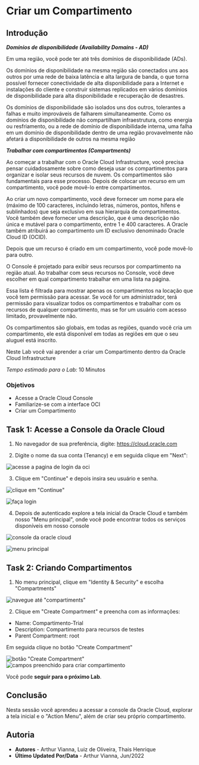 # Criar um Compartimento

## Introdução



***Domínios de disponibilidade (Availability Domains - AD)***

Em uma região, você pode ter até três domínios de disponibilidade (ADs).

Os domínios de disponibilidade na mesma região são conectados uns aos outros por uma rede de baixa latência e alta largura de banda, o que torna possível fornecer conectividade de alta disponibilidade para a Internet e instalações do cliente e construir sistemas replicados em vários domínios de disponibilidade para alta disponibilidade e recuperação de desastres.

Os domínios de disponibilidade são isolados uns dos outros, tolerantes a falhas e muito improváveis de falharem simultaneamente. Como os domínios de disponibilidade não compartilham infraestrutura, como energia ou resfriamento, ou a rede de domínio de
disponibilidade interna, uma falha em um domínio de disponibilidade dentro de uma região provavelmente não afetará a disponibilidade de outros na mesma região

***Trabalhar com compartimentos (Compartments)***

Ao começar a trabalhar com o Oracle Cloud Infrastructure, você precisa pensar cuidadosamente sobre como deseja usar os compartimentos para organizar e isolar seus recursos de nuvem. Os compartimentos são fundamentais para esse processo. Depois de colocar um recurso em um compartimento, você pode movê-lo entre compartimentos.

Ao criar um novo compartimento, você deve fornecer um nome para ele (máximo de 100 caracteres, incluindo letras, números, pontos, hifens e sublinhados) que seja exclusivo em sua hierarquia de compartimentos. Você também deve fornecer uma descrição, que é uma descrição não única e mutável para o compartimento, entre 1 e 400 caracteres. A Oracle também atribuirá ao compartimento um ID exclusivo denominado Oracle Cloud ID (OCID).

Depois que um recurso é criado em um compartimento, você pode movê-lo para outro.

O Console é projetado para exibir seus recursos por compartimento na região atual. Ao trabalhar com seus recursos no Console, você deve escolher em qual compartimento trabalhar em uma lista na página.

Essa lista é filtrada para mostrar apenas os compartimentos na locação que você tem permissão para acessar. Se você for um administrador, terá permissão para visualizar todos os compartimentos e trabalhar com os recursos de qualquer compartimento, mas se for um usuário com acesso limitado, provavelmente não.

Os compartimentos são globais, em todas as regiões, quando você cria um compartimento, ele está disponível em todas as regiões em que o seu aluguel está inscrito.

Neste Lab você vai aprender a criar um Compartimento dentro da Oracle Cloud Infrastructure


*Tempo estimado para o Lab:* 10 Minutos

### Objetivos

* Acesse a Oracle Cloud Console
* Familiarize-se com a interface OCI
* Criar um Compartimento


## Task 1: Acesse a Console da Oracle Cloud

1.	No navegador de sua preferência, digite: [https://cloud.oracle.com ](https://cloud.oracle.com )

2.	Digite o nome da sua conta (Tenancy) e em seguida clique em "Next":

![acesse a pagina de login da oci](./images/compartment-cloud-access-1.png)

3.	Clique em "Continue" e depois insira seu usuário e senha.

![clique em "Continue"](./images/compartment-idcs-2.png)

![faça login](./images/compartment-user-login-3.png)

4.  Depois de autenticado explore a tela inicial da Oracle Cloud e também nosso "Menu principal", onde você pode encontrar todos os serviços disponíveis em nosso console

![console da oracle cloud](./images/compartment-console-4.png)

![menu principal](./images/compartment-menu-5.png)

## Task 2: Criando Compartimentos

1.	No menu principal, clique em "Identity & Security" e escolha "Compartments"

![navegue até "compartiments"](./images/compartment-access-6.png)

2.	Clique em "Create Compartment" e preencha com as informações:

* Name: Compartimento-Trial
* Description: Compartimento para recursos de testes
* Parent Compartment: root

Em seguida clique no botão "Create Compartment"

![botão "Create Compartment"](./images/compartment-creation-7.png)
![campos preenchido para criar compartimento](./images/compartment-fields-8.png)

Você pode **seguir para o próximo Lab**.

## Conclusão

Nesta sessão você aprendeu a acessar a console da Oracle Cloud, explorar a tela inicial e o "Action Menu", além de criar seu próprio compartimento.

## Autoria

- **Autores** - Arthur Vianna, Luiz de Oliveira, Thais Henrique
- **Último Updated Por/Data** - Arthur Vianna, Jun/2022